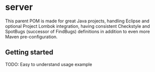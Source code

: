 # server
This parent POM is made for great Java projects, handling 
		Eclipse and optional Project Lombok integration, having consistent Checkstyle 
		and SpotBugs (successor of FindBugs) definitions in addition to even more 
		Maven pre-configuration.

## Getting started
TODO: Easy to understand usage example